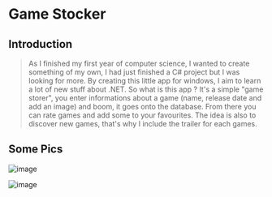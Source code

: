 # Game Stocker

## Introduction

> As I finished my first year of computer science, I wanted to create something of my own, I had just finished a C# project but I was looking for more. By creating this little app for windows, I aim to learn a lot of new stuff about .NET. So what is this app ? It's a simple "game storer", you enter informations about a game (name, release date and add an image) and boom, it goes onto the database. From there you can rate games and add some to your favourites. The idea is also to discover new games, that's why I include the trailer for each games.

## Some Pics

![image](https://user-images.githubusercontent.com/61834092/141145576-61ac3e3a-b347-407d-b9d8-e810da7de50c.png)


![image](https://user-images.githubusercontent.com/61834092/141145626-834e4fa6-fe70-46fb-8ce5-5b45a3e556d9.png)

